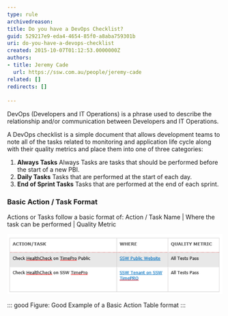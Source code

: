 ```yaml
---
type: rule
archivedreason: 
title: Do you have a DevOps Checklist?
guid: 529217e9-eda4-4654-85f0-a8aba759301b
uri: do-you-have-a-devops-checklist
created: 2015-10-07T01:12:53.0000000Z
authors:
- title: Jeremy Cade
  url: https://ssw.com.au/people/jeremy-cade
related: []
redirects: []

---
```


DevOps (Developers and IT Operations) is a phrase used to describe the relationship and/or communication between Developers and IT Operations.

<!--endintro-->
 A DevOps checklist is a simple document that allows development teams to note all of the tasks related to monitoring and application life cycle along with their quality metrics and place them into one of three categories:


1. **Always Tasks** 
Always Tasks are tasks that should be performed before the start of a new PBI.
2. **Daily Tasks** 
Tasks that are performed at the start of each day.
3. **End of Sprint Tasks** 
Tasks that are performed at the end of each sprint.


### Basic Action / Task Format

Actions or Tasks follow a basic format of: Action / Task Name |  Where the task can be performed | Quality Metric

![Action-Table.png](Action-Table.png)


::: good
Figure: Good Example of a Basic Action Table format
:::
